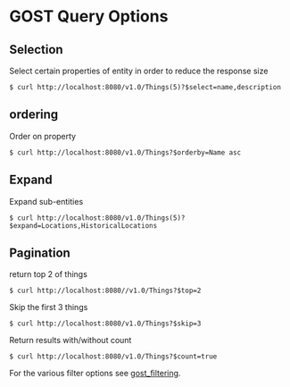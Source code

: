 # GOST Query Options

## Selection

Select certain properties of entity in order to reduce the response size

```
$ curl http://localhost:8080/v1.0/Things(5)?$select=name,description
```

## ordering

Order on property

```
$ curl http://localhost:8080/v1.0/Things?$orderby=Name asc
```

## Expand

Expand sub-entities

```
$ curl http://localhost:8080/v1.0/Things(5)?$expand=Locations,HistoricalLocations
```

## Pagination

return top 2 of things

```
$ curl http://localhost:8080//v1.0/Things?$top=2
```

Skip the first 3 things

```
$ curl http://localhost:8080/v1.0/Things?$skip=3
```


Return results with/without count

```
$ curl http://localhost:8080/v1.0/Things?$count=true
```

For the various filter options see <a href="gost_filtering.md">gost_filtering</a>.





